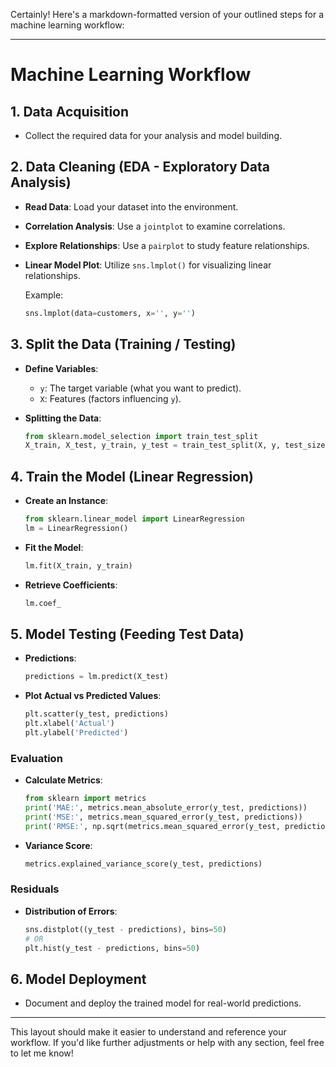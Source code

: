 Certainly! Here's a markdown-formatted version of your outlined steps for a machine learning workflow:

---

# Machine Learning Workflow

## 1. Data Acquisition
- Collect the required data for your analysis and model building.

## 2. Data Cleaning (EDA - Exploratory Data Analysis)
- **Read Data**: Load your dataset into the environment.
- **Correlation Analysis**: Use a `jointplot` to examine correlations.
- **Explore Relationships**: Use a `pairplot` to study feature relationships.
- **Linear Model Plot**: Utilize `sns.lmplot()` for visualizing linear relationships.

  Example:
  ```python
  sns.lmplot(data=customers, x='', y='')
  ```

## 3. Split the Data (Training / Testing)
- **Define Variables**:
  - `y`: The target variable (what you want to predict).
  - `X`: Features (factors influencing `y`).

- **Splitting the Data**:
  ```python
  from sklearn.model_selection import train_test_split
  X_train, X_test, y_train, y_test = train_test_split(X, y, test_size=0.33, random_state=42)
  ```

## 4. Train the Model (Linear Regression)
- **Create an Instance**:
  ```python
  from sklearn.linear_model import LinearRegression
  lm = LinearRegression()
  ```

- **Fit the Model**:
  ```python
  lm.fit(X_train, y_train)
  ```

- **Retrieve Coefficients**:
  ```python
  lm.coef_
  ```

## 5. Model Testing (Feeding Test Data)
- **Predictions**:
  ```python
  predictions = lm.predict(X_test)
  ```

- **Plot Actual vs Predicted Values**:
  ```python
  plt.scatter(y_test, predictions)
  plt.xlabel('Actual')
  plt.ylabel('Predicted')
  ```

### Evaluation
- **Calculate Metrics**:
  ```python
  from sklearn import metrics
  print('MAE:', metrics.mean_absolute_error(y_test, predictions))
  print('MSE:', metrics.mean_squared_error(y_test, predictions))
  print('RMSE:', np.sqrt(metrics.mean_squared_error(y_test, predictions)))
  ```

- **Variance Score**:
  ```python
  metrics.explained_variance_score(y_test, predictions)
  ```

### Residuals
- **Distribution of Errors**:
  ```python
  sns.distplot((y_test - predictions), bins=50)
  # OR
  plt.hist(y_test - predictions, bins=50)
  ```

## 6. Model Deployment
- Document and deploy the trained model for real-world predictions.

---

This layout should make it easier to understand and reference your workflow. If you'd like further adjustments or help with any section, feel free to let me know!

